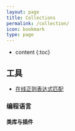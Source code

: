 ```yaml
---
layout: page
title: Collections
permalink: /collection/
icon: bookmark
type: page
---
```


* content
{:toc}

## 工具

- [在线正则表达式匹配](https://regex101.com/)


### 编程语言


#### 类库与插件


